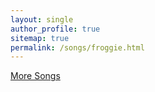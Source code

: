 ```yaml
---
layout: single
author_profile: true
sitemap: true
permalink: /songs/froggie.html
---
```


[More Songs](/songs.html)
